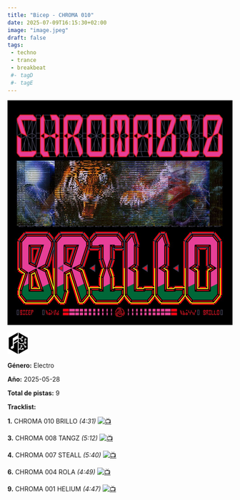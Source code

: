 ```yaml
---
title: "Bicep - CHROMA 010"
date: 2025-07-09T16:15:30+02:00
image: "image.jpeg"
draft: false
tags:
 - techno
 - trance
 - breakbeat
 #- tagD
 #- tagE
---
```

![cover](image.jpeg (Bicep - CHROMA 010))
 
[![musicbrainz](../links/svg/musicbrainz.png (musicbrainz))](https://musicbrainz.org/release/f25056bd-fb49-414e-be0e-ad47fc8fd922)
 
<!-- [![bandcamp](../links/svg/bandcamp.png (bandcamp))](bandcamp_not_in_db) -->
<!-- [![discogs](../links/svg/discogs.png (discogs))](discogs_not_in_db) -->
<!-- [![lastfm](../links/svg/lastfm.png (lastfm))](lastfm_not_in_db) -->
<!-- [![spotify](../links/svg/spotify.png (spotify))](spotify_not_in_db) -->
<!-- [![wikipedia](../links/svg/wikipedia.png (wikipedia))](wikipedia_not_in_db) -->
<!-- [![youtube](../links/svg/youtube.png (youtube))](youtube_not_in_db) -->
 

**Género:** Electro

**Año:** 2025-05-28

**Total de pistas:** 9


**Tracklist:**

**1.** CHROMA 010 BRILLO *(4:31)* [![📺](../links/svg/youtube_mini.png)](https://www.youtube.com/watch?v=ZD5IAWjrzEk)

**3.** CHROMA 008 TANGZ *(5:12)* [![📺](../links/svg/youtube_mini.png)](https://www.youtube.com/watch?v=novsAgKSNKU)

**4.** CHROMA 007 STEALL *(5:40)* [![📺](../links/svg/youtube_mini.png)](https://www.youtube.com/watch?v=novsAgKSNKU)

**6.** CHROMA 004 ROLA *(4:49)* [![📺](../links/svg/youtube_mini.png)](https://www.youtube.com/watch?v=JPSKgYRgDbI)

**9.** CHROMA 001 HELIUM *(4:47)* [![📺](../links/svg/youtube_mini.png)](https://www.youtube.com/watch?v=1fw4xz-Nd5A)

